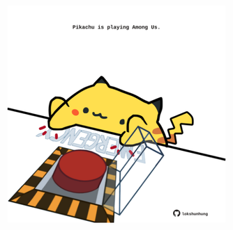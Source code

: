 <!-- built at 18/03/2021, 23:01:48 UTC -->
<p align="center">
  <img width="500" height="500" src="./ReadmeImage.svg">
</p>
